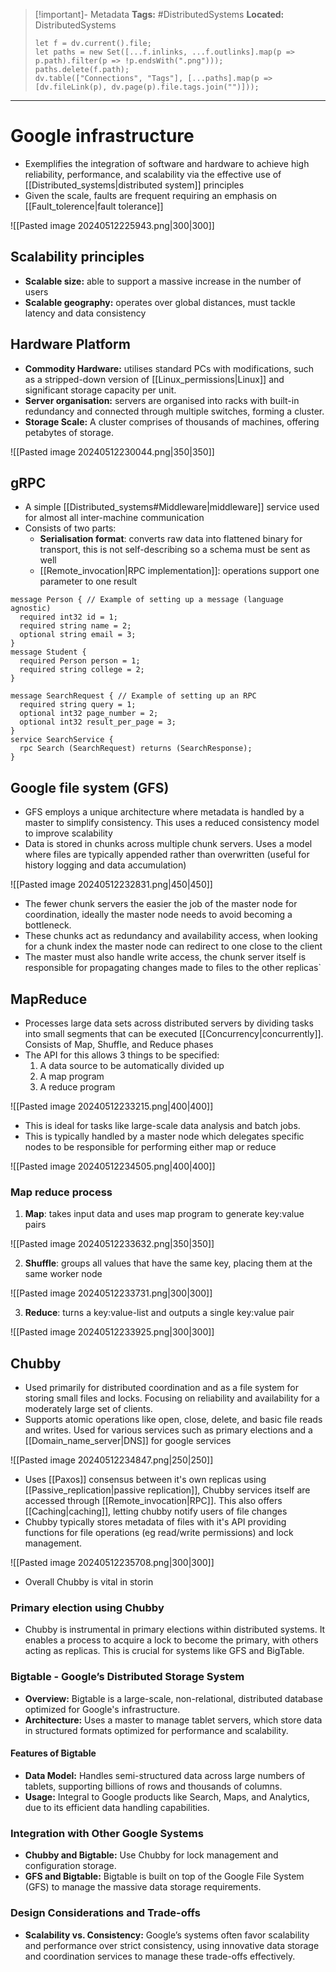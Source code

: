 > [!important]- Metadata
> **Tags:** #DistributedSystems 
> **Located:** DistributedSystems
> ```dataviewjs
> let f = dv.current().file;
> let paths = new Set([...f.inlinks, ...f.outlinks].map(p => p.path).filter(p => !p.endsWith(".png")));
> paths.delete(f.path);
> dv.table(["Connections", "Tags"], [...paths].map(p => [dv.fileLink(p), dv.page(p).file.tags.join("")]));
> ```

___
# Google infrastructure
- Exemplifies the integration of software and hardware to achieve high reliability, performance, and scalability via the effective use of [[Distributed_systems|distributed system]] principles 
- Given the scale, faults are frequent requiring an emphasis on [[Fault_tolerence|fault tolerance]]  

![[Pasted image 20240512225943.png|300|300]]
## Scalability principles
- **Scalable size:** able to support a massive increase in the number of users
- **Scalable geography:** operates over global distances, must tackle latency and data consistency 
## Hardware Platform
- **Commodity Hardware:** utilises standard PCs with modifications, such as a stripped-down version of [[Linux_permissions|Linux]] and significant storage capacity per unit.
- **Server organisation:** servers are organised into racks with built-in redundancy and connected through multiple switches, forming a cluster.
- **Storage Scale:** A cluster comprises of thousands of machines, offering petabytes of storage.

![[Pasted image 20240512230044.png|350|350]]

## gRPC
- A simple [[Distributed_systems#Middleware|middleware]] service used for almost all inter-machine communication 
- Consists of two parts:
	- **Serialisation format**: converts raw data into flattened binary for transport, this is not self-describing so a schema must be sent as well
	- [[Remote_invocation|RPC implementation]]: operations support one parameter to one result

```
message Person { // Example of setting up a message (language agnostic)
  required int32 id = 1;
  required string name = 2;
  optional string email = 3;
}
message Student {
  required Person person = 1;
  required string college = 2;
}

message SearchRequest { // Example of setting up an RPC
  required string query = 1;
  optional int32 page_number = 2;
  optional int32 result_per_page = 3;
}
service SearchService {
  rpc Search (SearchRequest) returns (SearchResponse);
}
```
## Google file system (GFS)
-  GFS employs a unique architecture where metadata is handled by a master to simplify consistency. This uses a reduced consistency model to improve scalability 
- Data is stored in chunks across multiple chunk servers. Uses a model where files are typically appended rather than overwritten (useful for history logging and data accumulation)


![[Pasted image 20240512232831.png|450|450]]

- The fewer chunk servers the easier the job of the master node for coordination, ideally the master node needs to avoid becoming a bottleneck. 
- These chunks act as redundancy and availability access, when looking for a chunk index the master node can redirect to one close to the client
- The master must also handle write access, the chunk server itself is responsible for propagating changes made to files to the other replicas`
## MapReduce
- Processes large data sets across distributed servers by dividing tasks into small segments that can be executed [[Concurrency|concurrently]]. Consists of Map, Shuffle, and Reduce phases
- The API for this allows 3 things to be specified: 
	1. A data source to be automatically divided up
	2. A map program
	3. A reduce program

![[Pasted image 20240512233215.png|400|400]]

- This is ideal for tasks like large-scale data analysis and batch jobs.
- This is typically handled by a master node which delegates specific nodes to be responsible for performing either map or reduce 

![[Pasted image 20240512234505.png|400|400]]
### Map reduce process
1. **Map**: takes input data and uses map program to generate key:value pairs 

![[Pasted image 20240512233632.png|350|350]]

2. **Shuffle**: groups all values that have the same key, placing them at the same worker node 

![[Pasted image 20240512233731.png|300|300]]

3. **Reduce**: turns a key:value-list and outputs a single key:value pair

![[Pasted image 20240512233925.png|300|300]]

## Chubby
- Used primarily for distributed coordination and as a file system for storing small files and locks. Focusing on reliability and availability for a moderately large set of clients.
- Supports atomic operations like open, close, delete, and basic file reads and writes. Used for various services such as primary elections and a [[Domain_name_server|DNS]] for google services


![[Pasted image 20240512234847.png|250|250]]

- Uses [[Paxos]] consensus between it's own replicas using [[Passive_replication|passive replication]], Chubby services itself are accessed through [[Remote_invocation|RPC]]. This also offers [[Caching|caching]], letting chubby notify users of file changes
- Chubby typically stores metadata of files with it's API providing functions for file operations (eg read/write permissions) and lock management.

![[Pasted image 20240512235708.png|300|300]]

- Overall Chubby is vital in storin
### Primary election using Chubby

- Chubby is instrumental in primary elections within distributed systems. It enables a process to acquire a lock to become the primary, with others acting as replicas. This is crucial for systems like GFS and BigTable.

### Bigtable - Google’s Distributed Storage System

- **Overview:** Bigtable is a large-scale, non-relational, distributed database optimized for Google's infrastructure.
- **Architecture:** Uses a master to manage tablet servers, which store data in structured formats optimized for performance and scalability.

#### Features of Bigtable

- **Data Model:** Handles semi-structured data across large numbers of tablets, supporting billions of rows and thousands of columns.
- **Usage:** Integral to Google products like Search, Maps, and Analytics, due to its efficient data handling capabilities.

### Integration with Other Google Systems

- **Chubby and Bigtable:** Use Chubby for lock management and configuration storage.
- **GFS and Bigtable:** Bigtable is built on top of the Google File System (GFS) to manage the massive data storage requirements.

### Design Considerations and Trade-offs

- **Scalability vs. Consistency:** Google’s systems often favor scalability and performance over strict consistency, using innovative data storage and coordination services to manage these trade-offs effectively.
